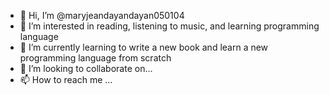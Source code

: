 - 👋 Hi, I’m @maryjeandayandayan050104
- 👀 I’m interested in reading, listening to music, and learning programming language
- 🌱 I’m currently learning to write a new book and learn a new programming language from scratch
- 💞️ I’m looking to collaborate on... 
- 📫 How to reach me ...

<!---
maryjeandayandayan050104/maryjeandayandayan050104 is a ✨ special ✨ repository because its `README.md` (this file) appears on your GitHub profile.
You can click the Preview link to take a look at your changes.
--->
